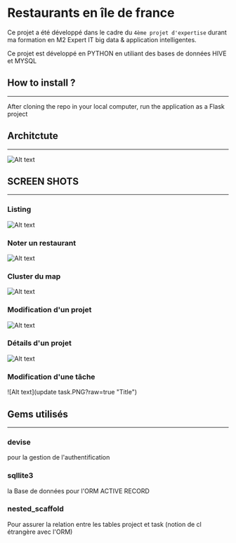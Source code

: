 # Restaurants en île de france
Ce projet a été développé dans le cadre du `4ème projet d'expertise` durant ma formation en M2 Expert IT big data & application intelligentes.

Ce projet est développé en PYTHON en utiliant des bases de données HIVE et MYSQL

## How to install ?
***
After cloning the repo in your local computer, run the application as a Flask project 

## Architctute
***
![Alt text](mcd.jpg?raw=true "Title")

## SCREEN SHOTS 
***
### Listing 
![Alt text](connexion.PNG?raw=true "Title")
### Noter un restaurant
![Alt text](projects.PNG?raw=true "Title")
### Cluster du map
![Alt text](newproject.PNG?raw=true "Title")
### Modification d'un projet
![Alt text](editproject.PNG?raw=true "Title")
### Détails d'un projet
![Alt text](projectdetails.PNG?raw=true "Title")
### Modification d'une tâche
![Alt text](update task.PNG?raw=true "Title")

## Gems utilisés
***
### devise
pour la gestion de l'authentification
### sqllite3
la Base de données pour l'ORM ACTIVE RECORD
### nested_scaffold
Pour assurer la relation entre les tables project et task (notion de cl étrangère avec l'ORM)